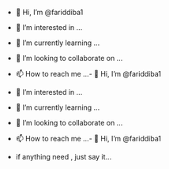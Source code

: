 - 👋 Hi, I’m @fariddiba1
- 👀 I’m interested in ...
- 🌱 I’m currently learning ...
- 💞️ I’m looking to collaborate on ...
- 📫 How to reach me ...- 👋 Hi, I’m @fariddiba1
- 👀 I’m interested in ...
- 🌱 I’m currently learning ...
- 💞️ I’m looking to collaborate on ...
- 📫 How to reach me ...- 👋 Hi, I’m @fariddiba1


- if anything need , just say it...

<!---
fariddiba1/fariddiba1 is a ✨ special ✨ repository because its `README.md` (this file) appears on your GitHub profile.
You can click the Preview link to take a look at your changes.
--->
